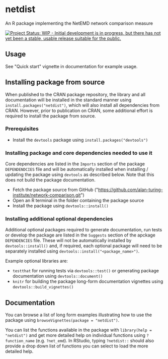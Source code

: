 # netdist
An R package implementing the NetEMD network comparison measure

[![Project Status: WIP - Initial development is in progress, but there has not yet been a stable, usable release suitable for the public.](http://www.repostatus.org/badges/latest/wip.svg)](http://www.repostatus.org/#wip)

## Usage
See "Quick start" vignette in documentation for example usage.

## Installing package from source
When published to the CRAN package repository, the library and all documentation
will be installed in the standard manner using `install.packages("netdist")`,
which will also install all dependencies from CRAN. However, prior to publication
on CRAN, some additional effort is required to install the package from source.

### Prerequisites
- Install the `devtools` package using `install.packages("devtools")`

### Installing package and core dependencies needed to use it
Core dependencies are listed in the `Imports` section of the package 
`DEPENDENDCIES` file and will be automatically installed when installing / 
updating the package using `devtools` as described below. Note that this does
not build the package documentation.

  - Fetch the package source from GitHub 
  ("https://github.com/alan-turing-institute/network-comparison.git")
  - Open an R terminal in the folder containing the package source
  - Install the package using `devtools::install()`
  
### Installing additional optional dependencies
Additional optional packages required to generate documentation, run tests or 
develop the package are listed in the `Suggests` section of the apckage 
`DEPENDENCIES`  file. These will not be automatically installed by 
`devtools::install()` and, if required, each optional package will need to be 
separately installed using `devtools::install("<package_name>")`.

Example optional libraries are:

- `testthat` for running tests via `devtools::test()` or generating package 
documentation using `devtools::document()`
- `knitr` for building the package long-form documentation vignettes using
`devtools::build_vignettes()`

## Documentation
You can browse a list of long form examples illustrating how to use the package
using `browseVignettes(package = "netdist")`.

You can list the functions available in the package with `library(help = "netdist")`
and get more detailed help on individual functions using `?function_name` (e.g.
`?net_emd`). In RStudio, typing `?netdist::` should also provide a drop down list
of functions you can select to load the more detailed help.
